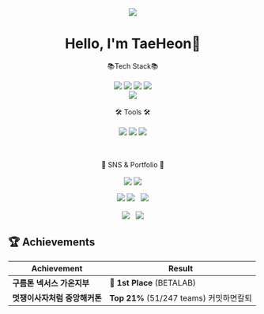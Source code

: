 
<!--
**KTH1007/KTH1007** is a ✨ _special_ ✨ repository because its `README.md` (this file) appears on your GitHub profile.

Here are some ideas to get you started:

- 🔭 I’m currently working on ...
- 🌱 I’m currently learning ...
- 👯 I’m looking to collaborate on ...
- 🤔 I’m looking for help with ...
- 💬 Ask me about ...
- 📫 How to reach me: ...
- 😄 Pronouns: ...
- ⚡ Fun fact: ...
-->
<div align="center">
  <img src="https://capsule-render.vercel.app/api?type=Rounded&color=auto&height=250&section=header&text=WELCOME&fontSize=80">
</div>

<div align=center><h1>Hello, I'm TaeHeon👋</h1></div>

<div align="center">
 📚Tech Stack📚<br><br>
 <img src="https://img.shields.io/badge/Java-007396?style=flat-square&logo=Java&logoColor=white" />
<img src="https://img.shields.io/badge/HTML5-E34F26?style=flat-square&logo=HTML5&logoColor=white" />
<img src="https://img.shields.io/badge/CSS3-1572B6?style=flat-square&logo=CSS3&logoColor=white" />
<img src="https://img.shields.io/badge/Spring Boot-6DB33F?style=flat-square&logo=springboot&logoColor=white"><br>
<img src="https://img.shields.io/badge/MySQL-4479A1?style=flat-square&logo=mysql&logoColor=white">
 <br><br>
 🛠 Tools 🛠<br><br>
 <img src="https://img.shields.io/badge/GitHub-181717?style=flat-square&logo=github&logoColor=white">
<img src="https://img.shields.io/badge/IntelliJ IDEA-000000?style=flat-square&logo=intellijidea&logoColor=white">	
 <img src="https://img.shields.io/badge/Eclipse IDE-2C2255?style=flat-square&logo=eclipseide&logoColor=white">
 
 <br><br>
 🎨 SNS & Portfolio 🎨<br><br>
<a href="https://velog.io/@kth1007"><img src="https://img.shields.io/badge/Velog-20C997?style=flat-square&logo=velog&logoColor=white&link=https://velog.io/@kth1007"/></a>
 <a href="mailto:rlaxogjs2684@gmail.com"><img src="https://img.shields.io/badge/rlaxogjs2684@gmail.com-EA4335?style=flat-square&logo=gmail&logoColor=white&link=mailto:rlaxogjs2684@gmail.com"/></a>
</div>

<div align=center>
  <img src="http://mazassumnida.wtf/api/v2/generate_badge?boj=rlaxogjs5656&https://solved.ac/rlaxogjs5656"/>
  <img src="(http://mazassumnida.wtf/api/v2/generate_badge?boj=rlaxogjs5656&https://solved.ac/rlaxogjs5656/">  &nbsp;
  <img src="http://mazandi.herokuapp.com/api?handle=rlaxogjs5656&theme=warm"/>
  <br><br>
  <img src="https://github-readme-stats.vercel.app/api?username=KTH1007&show_icons=true">  &nbsp;
  <img src="https://github-readme-stats.vercel.app/api/top-langs/?username=KTH1007&layout=compact">
</div>

## 🏆 Achievements
| Achievement | Result |
|---|---|
| **구름톤 넥서스 가온지부** | 🥇 **1st Place** (BETALAB) |
| **멋쟁이사자처럼 중앙해커톤** | **Top 21%** (51/247 teams) 커밋하면칼퇴 |
